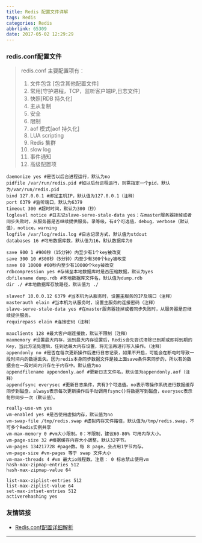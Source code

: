 ```yaml
---
title: Redis 配置文件详解
tags: Redis
categories: Redis
abbrlink: 65309
date: 2017-05-02 12:29:29
---
```

### redis.conf配置文件
> redis.conf 主要配置项有：
> 1. 文件包含 [包含其他配置文件]
> 2. 常用[守护进程，TCP，监听客户端IP,日志文件]
> 3. 快照[RDB 持久化]
> 4. 主从复制
> 5. 安全
> 6. 限制
> 7. aof 模式[aof 持久化]
> 8. LUA scripting
> 9. Redis 集群 
> 10. slow log
> 11. 事件通知
> 12. 高级配置项


```config
daemonize yes #是否以后台进程运行，默认为no   
pidfile /var/run/redis.pid #如以后台进程运行，则需指定一个pid，默认为/var/run/redis.pid   
bind 127.0.0.1 #绑定主机IP，默认值为127.0.0.1（注释）   
port 6379 #监听端口，默认为6379   
timeout 300 #超时时间，默认为300（秒）   
loglevel notice #日志记slave-serve-stale-data yes：在master服务器挂掉或者同步失败时，从服务器是否继续提供服务。录等级，有4个可选值，debug，verbose（默认值），notice，warning   
logfile /var/log/redis.log #日志记录方式，默认值为stdout   
databases 16 #可用数据库数，默认值为16，默认数据库为0   

save 900 1 #900秒（15分钟）内至少有1个key被改变   
save 300 10 #300秒（5分钟）内至少有300个key被改变   
save 60 10000 #60秒内至少有10000个key被改变   
rdbcompression yes #存储至本地数据库时是否压缩数据，默认为yes   
dbfilename dump.rdb #本地数据库文件名，默认值为dump.rdb   
dir ./ #本地数据库存放路径，默认值为 ./  
  
slaveof 10.0.0.12 6379 #当本机为从服务时，设置主服务的IP及端口（注释）   
masterauth elain #当本机为从服务时，设置主服务的连接密码（注释）   
slave-serve-stale-data yes #在master服务器挂掉或者同步失败时，从服务器是否继续提供服务。   
requirepass elain #连接密码（注释）  
  
maxclients 128 #最大客户端连接数，默认不限制（注释）   
maxmemory #设置最大内存，达到最大内存设置后，Redis会先尝试清除已到期或即将到期的Key，当此方法处理后，任到达最大内存设置，将无法再进行写入操作。（注释）   
appendonly no #是否在每次更新操作后进行日志记录，如果不开启，可能会在断电时导致一段时间内的数据丢失。因为redis本身同步数据文件是按上面save条件来同步的，所以有的数据会在一段时间内只存在于内存中。默认值为no   
appendfilename appendonly.aof #更新日志文件名，默认值为appendonly.aof（注释）   
appendfsync everysec #更新日志条件，共有3个可选值。no表示等操作系统进行数据缓存同步到磁盘，always表示每次更新操作后手动调用fsync()将数据写到磁盘，everysec表示每秒同步一次（默认值）。  
  
really-use-vm yes   
vm-enabled yes #是否使用虚拟内存，默认值为no   
vm-swap-file /tmp/redis.swap #虚拟内存文件路径，默认值为/tmp/redis.swap，不可多个Redis实例共享   
vm-max-memory 0 #vm大小限制。0：不限制，建议60-80% 可用内存大小。   
vm-page-size 32 #根据缓存内容大小调整，默认32字节。   
vm-pages 134217728 #page数。每 8 page，会占用1字节内存。   
vm-page-size #vm-pages 等于 swap 文件大小   
vm-max-threads 4 #vm 最大io线程数。注意： 0 标志禁止使用vm   
hash-max-zipmap-entries 512   
hash-max-zipmap-value 64  
  
list-max-ziplist-entries 512   
list-max-ziplist-value 64   
set-max-intset-entries 512   
activerehashing yes  
```

### 友情链接
 - [Redis.conf配置详细解析](http://www.cnblogs.com/kreo/p/4423362.html)

---